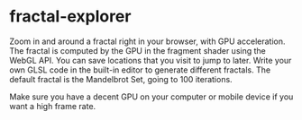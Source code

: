 # fractal-explorer
Zoom in and around a fractal right in your browser, with GPU acceleration. The fractal is computed by the GPU in the fragment shader using the WebGL API. You can save locations that you visit to jump to later. Write your own GLSL code in the built-in editor to generate different fractals. The default fractal is the Mandelbrot Set, going to 100 iterations.

Make sure you have a decent GPU on your computer or mobile device if you want a high frame rate.
